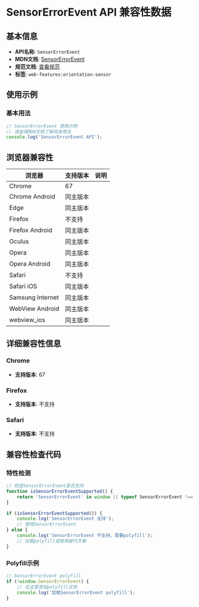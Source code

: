 # SensorErrorEvent API 兼容性数据

## 基本信息

- **API名称**: `SensorErrorEvent`
- **MDN文档**: [SensorErrorEvent](https://developer.mozilla.org/docs/Web/API/SensorErrorEvent)
- **规范文档**: [查看规范](https://w3c.github.io/sensors/#the-sensor-error-event-interface)
- **标签**: `web-features:orientation-sensor`

## 使用示例

### 基本用法

```javascript
// SensorErrorEvent 使用示例
// 请查阅MDN文档了解具体用法
console.log('SensorErrorEvent API');
```

## 浏览器兼容性

| 浏览器 | 支持版本 | 说明 |
|--------|----------|------|
| Chrome | 67 |  |
| Chrome Android | 同主版本 |  |
| Edge | 同主版本 |  |
| Firefox | 不支持 |  |
| Firefox Android | 同主版本 |  |
| Oculus | 同主版本 |  |
| Opera | 同主版本 |  |
| Opera Android | 同主版本 |  |
| Safari | 不支持 |  |
| Safari iOS | 同主版本 |  |
| Samsung Internet | 同主版本 |  |
| WebView Android | 同主版本 |  |
| webview_ios | 同主版本 |  |

## 详细兼容性信息

### Chrome

- **支持版本**: 67

### Firefox

- **支持版本**: 不支持

### Safari

- **支持版本**: 不支持

## 兼容性检查代码

### 特性检测

```javascript
// 检查SensorErrorEvent是否支持
function isSensorErrorEventSupported() {
    return 'SensorErrorEvent' in window || typeof SensorErrorEvent !== 'undefined';
}

if (isSensorErrorEventSupported()) {
    console.log('SensorErrorEvent 支持');
    // 使用SensorErrorEvent
} else {
    console.log('SensorErrorEvent 不支持，需要polyfill');
    // 加载polyfill或使用替代方案
}
```

### Polyfill示例

```javascript
// SensorErrorEvent polyfill
if (!window.SensorErrorEvent) {
    // 在这里添加polyfill实现
    console.log('加载SensorErrorEvent polyfill');
}
```

